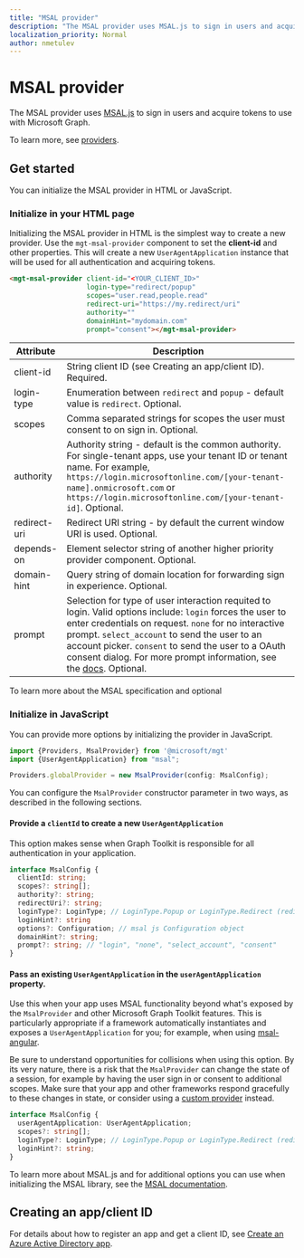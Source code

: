 ```yaml
---
title: "MSAL provider"
description: "The MSAL provider uses MSAL.js to sign in users and acquire tokens to use with the Microsoft Graph"
localization_priority: Normal
author: nmetulev
---
```


# MSAL provider

The MSAL provider uses [MSAL.js](https://github.com/AzureAD/microsoft-authentication-library-for-js) to sign in users and acquire tokens to use with Microsoft Graph.

To learn more, see [providers](./providers.md).

## Get started

You can initialize the MSAL provider in HTML or JavaScript.

### Initialize in your HTML page

Initializing the MSAL provider in HTML is the simplest way to create a new provider. Use the `mgt-msal-provider` component to set the **client-id** and other properties. This will create a new `UserAgentApplication` instance that will be used for all authentication and acquiring tokens.

```html
<mgt-msal-provider client-id="<YOUR_CLIENT_ID>"
                   login-type="redirect/popup"
                   scopes="user.read,people.read"
                   redirect-uri="https://my.redirect/uri"
                   authority=""
                   domainHint="mydomain.com"
                   prompt="consent"></mgt-msal-provider>
```

| Attribute    | Description                                                                                                                                                                                                                                                           |
|--------------|-----------------------------------------------------------------------------------------------------------------------------------------------------------------------------------------------------------------------------------------------------------------------|
| client-id    | String client ID (see Creating an app/client ID). Required.                                                                                                                                                                                                           |
| login-type   | Enumeration between `redirect` and `popup` - default value is `redirect`. Optional.                                                                                                                                                                                   |
| scopes       | Comma separated strings for scopes the user must consent to on sign in. Optional.                                                                                                                                                                                     |
| authority    | Authority string - default is the common authority. For single-tenant apps, use your tenant ID or tenant name. For example, `https://login.microsoftonline.com/[your-tenant-name].onmicrosoft.com` or `https://login.microsoftonline.com/[your-tenant-id]`. Optional. |
| redirect-uri | Redirect URI string - by default the current window URI is used. Optional.                                                                                                                                                                                            |
| depends-on   | Element selector string of another higher priority provider component. Optional. 
| domain-hint  | Query string of domain location for forwarding sign in experience. Optional.              
| prompt | Selection for type of user interaction requited to login. Valid options include: `login` forces the user to enter credentials on request. `none` for no interactive prompt. `select_account` to send the user to an account picker. `consent` to send the user to a OAuth consent dialog. For more prompt information, see the [docs](https://docs.microsoft.com/en-us/azure/active-directory/develop/msal-js-prompt-behavior). Optional.                                                                                                                                                                            |

To learn more about the MSAL specification and optional 

### Initialize in JavaScript

You can provide more options by initializing the provider in JavaScript.

```ts
import {Providers, MsalProvider} from '@microsoft/mgt'
import {UserAgentApplication} from "msal";

Providers.globalProvider = new MsalProvider(config: MsalConfig);
```

You can configure the `MsalProvider` constructor parameter in two ways, as described in the following sections.

#### Provide a `clientId` to create a new `UserAgentApplication`

This option makes sense when Graph Toolkit is responsible for all authentication in your application.

```ts
interface MsalConfig {
  clientId: string;
  scopes?: string[];
  authority?: string;
  redirectUri?: string;
  loginType?: LoginType; // LoginType.Popup or LoginType.Redirect (redirect is default)
  loginHint?: string
  options?: Configuration; // msal js Configuration object
  domainHint?: string;
  prompt?: string; // "login", "none", "select_account", "consent"
}
```

#### Pass an existing `UserAgentApplication` in the `userAgentApplication` property.

Use this when your app uses MSAL functionality beyond what's exposed by the `MsalProvider` and other Microsoft Graph Toolkit features. This is particularly appropriate if a framework automatically instantiates and exposes a `UserAgentApplication` for you; for example, when using [msal-angular](/azure/active-directory/develop/tutorial-v2-angular).

Be sure to understand opportunities for collisions when using this option. By its very nature, there is a risk that the `MsalProvider` can change the state of a session, for example by having the user sign in or consent to additional scopes. Make sure that your app and other frameworks respond gracefully to these changes in state, or consider using a [custom provider](./custom.md) instead.

```ts
interface MsalConfig {
  userAgentApplication: UserAgentApplication;
  scopes?: string[];
  loginType?: LoginType; // LoginType.Popup or LoginType.Redirect (redirect is default)
  loginHint?: string;
}
```

To learn more about MSAL.js and for additional options you can use when initializing the MSAL library, see the [MSAL documentation](/azure/active-directory/develop/msal-js-initializing-client-applications).

## Creating an app/client ID

For details about how to register an app and get a client ID, see [Create an Azure Active Directory app](../get-started/add-aad-app-registration.md).
